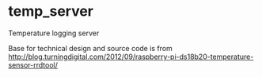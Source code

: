 temp_server
===========

Temperature logging server

Base for technical design and source code is from http://blog.turningdigital.com/2012/09/raspberry-pi-ds18b20-temperature-sensor-rrdtool/
